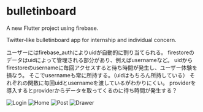 # bulletinboard

A new Flutter project using firebase.

Twitter-like bulletinboard app for internship and individual concern.

ユーザーにはfirebase_authによりuidが自動的に割り当てられる。
firestoreのデータはuidによって管理される部分があり、例えばusernameなど。
uidからfirestoreのusernameに毎回アクセスすると待ち時間が発生し、ユーザー体験を損なう。
そこでusernameも常に所持する。（uidはもちろん所持している）
それぞれの関数に毎回uidとusernameを渡しているがわかりにくい。
providerを導入するとproviderからデータを取ってくるのに待ち時間が発生する？



![Login](images/login.png)
![Home](images/home.png)
![Post](images/post.png)
![Drawer](images/drawer.png)
